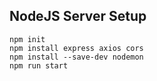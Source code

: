 ## NodeJS Server Setup

```
npm init
npm install express axios cors
npm install --save-dev nodemon
npm run start
```


